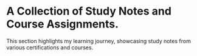 # A Collection of Study Notes and Course Assignments.

This section highlights my learning journey, showcasing study notes from various certifications and courses.
